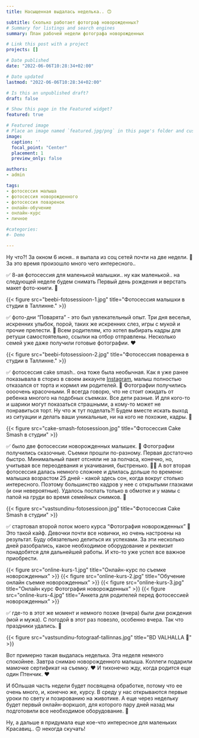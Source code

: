 ```yaml
---
title: Насыщенная выдалась неделька.. 🙃

subtitle: Сколько работает фотограф новорожденных? 
# Summary for listings and search engines
summary: План рабочей недели фотографа новорожденных

# Link this post with a project
projects: []

# Date published
date: "2022-06-06T10:28:34+02:00"

# Date updated
lastmod: "2022-06-06T10:28:34+02:00"

# Is this an unpublished draft?
draft: false

# Show this page in the Featured widget?
featured: true

# Featured image
# Place an image named `featured.jpg/png` in this page's folder and customize its options here.
image:
  caption: ''
  focal_point: "Center"
  placement: 1
  preview_only: false

authors:
- admin

tags:
- фотосессия малыша
- фотосессия новорожденного
- фотосессия поваренок
- онлайн-обучение
- онлайн-курс
- личное

#categories:
#- Demo

---
```

Ну что?! За окном 6 июня.. я выпала из соц сетей почти на две недели. 🙈
За это время произошло много чего интересного..

✅ 8-ая фотосессия для маленькой малышки.. ну как маленькой.. на следующей неделе будем снимать Первый день рождения и верстать макет фото-книги. 🥰

{{< figure src="beebi-fotosessioon-1.jpg" title="Фотосессия малышки в студии в Таллинне." >}}

✅ фото-дни “Поварята” - это был увлекательный опыт. Три дня веселья, искренних улыбок, порой, таких же искренних слез, игры с мукой и прочие прелести. 🤪 Всем родителям, кто хотел выбирать кадры для ретуши самостоятельно, ссылки на отбор отправлены. Несколько семей уже даже получили готовые фотографии. ❤️

{{< figure src="beebi-fotosessioon-2.jpg" title="Фотосессия поваренка в студии в Таллинне." >}}

✅ фотосессия cake smash.. она тоже была необычная. Как я уже ранее показывала в сториз в своем аккаунте [Instagram](https://www.instagram.com/viktoriailjin/), малыш полностью отказался от торта и кормил им родителей. 🤪 Фотографии получились оооочень красочными. Я всегда говорю, что не стоит ожидать от ребенка многого на подобных съемках. Все дети разные. И для кого-то и шарики могут показаться страшными, а кому-то может не понравиться торт. Ну что ж тут поделать?! Будем вместе искать выход из ситуации и делать ваши уникальные, ни на кого не похожие, кадры. 📸

{{< figure src="cake-smash-fotosessioon.jpg" title="Фотосессия Cake Smash в студии" >}}

✅ было две фотосессии новорожденных малышек. 🥰 Фотографии получились сказочные. Съемки прошли по-разному. Первая достаточно быстро. Минимальный пакет отсняли не за полчаса, конечно, но, учитывая все переодевания и укачивания, быстренько. 💪🏻 А вот вторая фотосессия далась немного сложнее и длилась дольше по времени: малышка возрастом 25 дней - какой здесь сон, когда вокруг столько интересного. Поэтому большинство кадров у нее с открытыми глазками (и они невероятные). Удалось поспать только в обмотке и у мамы с папой на груди во время семейных снимков. 🥰 

{{< figure src="vastsundinu-fotosessioon.jpg" title="Фотосессия Cake Smash в студии" >}}

✅ стартовал второй поток моего курса “Фотография новорожденных” 🥰  Это такой кайф. Девочки почти все новички, но очень настроены на результат. Буду обязательно делиться их успехами. За эти несколько дней разобрались, какое необходимое оборудование и реквизит понадобятся для дальнейшей работы. И кто-то уже успел все важное приобрести. 

{{< figure src="online-kurs-1.jpg" title="Онлайн-курс по съемке новорожденных" >}}
{{< figure src="online-kurs-2.jpg" title="Обучение онлайн съемке новорожденных" >}}
{{< figure src="online-kurs-3.jpg" title="Онлайн курс Фотография новорожденных" >}}
{{< figure src="online-kurs-4.jpg" title="Анкета для родителей перед фотосессией новорожденных" >}}

✅ где-то в этот же момент и немного позже (вчера) были дни рождения (мой и мужа). С погодой в этот раз повезло, особенно вчера. Так что праздники удались. 🤪 

{{< figure src="vastsundinu-fotograaf-tallinnas.jpg" title="BD VALHALLA 🥳" >}}

Вот примерно такая выдалась неделька. Эта неделя немного спокойнее. Завтра снимаю новорожденного малыша. Коллеги подарили мамочке сертификат на съемку. ❤️ И тихонечко жду, когда родится еще один Птенчик. ❤️

И бОльшая часть недели будет посвящена обработке, потому что ее очень много, и, конечно же, курсу. В среду у нас открываются первые уроки по свету и позированию на животике. А еще через недельку будет первый онлайн-воркшоп, для которого пару дней назад мы подготовили все необходимое оборудование. 👀 

Ну, а дальше я придумала еще кое-что интересное для маленьких Красавиц.. 🙃 некогда скучать! 